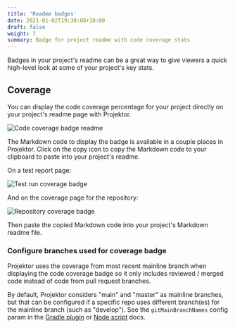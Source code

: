 ```yaml
---
title: 'Readme badges'
date: 2021-01-02T19:30:08+10:00
draft: false
weight: 7
summary: Badge for project readme with code coverage stats
---
```


Badges in your project's readme can be a great way to give viewers a quick high-level
look at some of your project's key stats.

## Coverage

You can display the code coverage percentage for your project directly
on your project's readme page with Projektor.

![Code coverage badge readme](/images/badge/code-coverage-badge-readme.png "Code coverage badge readme")

The Markdown code to display the badge is available in a couple places in Projektor.
Click on the copy icon to copy the Markdown code to your clipboard to paste into your project's readme.

On a test report page:

![Test run coverage badge](/images/badge/test-run-coverage-badge.png "Test run coverage badge")

And on the coverage page for the repository:

![Repository coverage badge](/images/badge/repo-code-coverage-badge.png "Repository coverage badge")

Then paste the copied Markdown code into your project's Markdown readme file.

### Configure branches used for coverage badge

Projektor uses the coverage from most recent mainline branch when displaying the code coverage badge 
so it only includes reviewed / merged code instead of code from pull request branches.

By default, Projektor considers "main" and "master" as mainline branches, but that can be configured 
if a specific repo uses different branch(es) for the mainline branch (such as "develop").
See the `gitMainBranchNames` config param in the [Gradle plugin](/docs/gradle-plugin/#all-configuration-options) or [Node script](/docs/node-script#all-configuration-options) docs.
